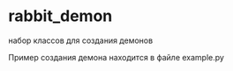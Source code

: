 # rabbit_demon
набор классов для создания демонов 

Пример создания демона находится в файле example.py
